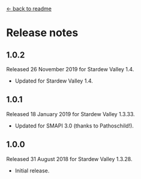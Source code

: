 ﻿﻿[← back to readme](README.md)

# Release notes
## 1.0.2
Released 26 November 2019 for Stardew Valley 1.4.

* Updated for Stardew Valley 1.4.

## 1.0.1
Released 18 January 2019 for Stardew Valley 1.3.33.

* Updated for SMAPI 3.0 (thanks to Pathoschild!).

## 1.0.0
Released 31 August 2018 for Stardew Valley 1.3.28.

* Initial release.
